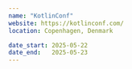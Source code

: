 ```yaml
---
name: "KotlinConf"
website: https://kotlinconf.com/
location: Copenhagen, Denmark

date_start: 2025-05-22
date_end:   2025-05-23
---
```

